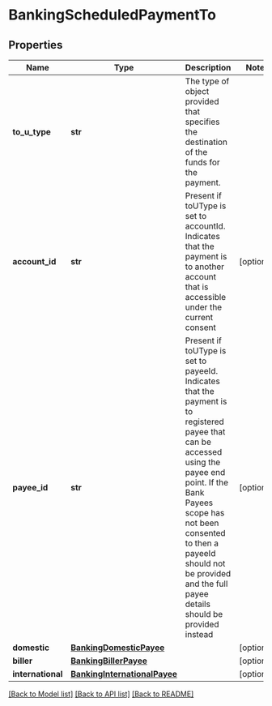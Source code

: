 # BankingScheduledPaymentTo

## Properties
Name | Type | Description | Notes
------------ | ------------- | ------------- | -------------
**to_u_type** | **str** | The type of object provided that specifies the destination of the funds for the payment. | 
**account_id** | **str** | Present if toUType is set to accountId. Indicates that the payment is to another account that is accessible under the current consent | [optional] 
**payee_id** | **str** | Present if toUType is set to payeeId. Indicates that the payment is to registered payee that can be accessed using the payee end point. If the Bank Payees scope has not been consented to then a payeeId should not be provided and the full payee details should be provided instead | [optional] 
**domestic** | [**BankingDomesticPayee**](BankingDomesticPayee.md) |  | [optional] 
**biller** | [**BankingBillerPayee**](BankingBillerPayee.md) |  | [optional] 
**international** | [**BankingInternationalPayee**](BankingInternationalPayee.md) |  | [optional] 

[[Back to Model list]](../README.md#documentation-for-models) [[Back to API list]](../README.md#documentation-for-api-endpoints) [[Back to README]](../README.md)



